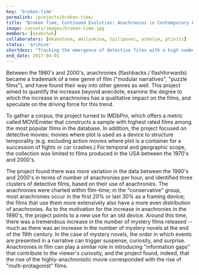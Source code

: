 ```yaml
---
key: 'broken-time'
permalink: /projects/broken-time/
title: "Broken Time, Continued Evolution: Anachronies in Contemporary Films"
image: /assets/images/broken-time.jpg
members: [osobchuk]
collaborators: [mkanatova, amilyakina, tpilipovec, ashelya, ptinits]
status: 'archive'
shortdesc: "Tracking the emergence of detective films with a high number of anachronies in the 90's"
end_date: 2017-04-01
---
```


Between the 1980's and 2000's, anachronies (flashbacks / flashforwards) became a trademark of a new genre of film ("modular narratives", "puzzle films"), and have found their way into other genres as well. This project aimed to quantify the increase beyond anecdote, examine the degree to which the increase in anachronies has a qualitative impact on the films, and speculate on the driving force for this trend.

To gather a corpus, the project turned to IMDbPro, which offers a metric called MOVIEmeter that constructs a sample with highest rated films among the most popular films in the database. In addition, the project focused on detective movies: movies where plot is used as a device to structure temporality (e.g. excluding action movies where plot is a container for a succession of fights or car crashes.) For temporal and geographic scope, the collection was limited to films produced in the USA between the 1970's and 2000's.

The project found there was more variation in the data between the 1990's and 2000's in terms of number of anachronies per hour, and identified three clusters of detective films, based on their use of anachronies. The anachronies were charted within film-time; in the "conservative" group, most anachronies occur in the first 20% or last 30% as a framing device; the films that use them more extensively also have a more even distribution of anachronies. As to the motivation for the increase in anachronies in the 1990's, the project points to a new use for an old device. Around this time, there was a tremendous increase in the number of mystery films released -- much as there was an increase in the number of mystery novels at the end of the 19th century. In the case of mystery novels, the order in which events are presented in a narrative can trigger suspense, curiosity, and surprise. Anachronies in film can play a similar role in introducing "information gaps" that contribute to the viewer's curiosity, and the project found, indeed, that the rise of the highly-anachronistic movie corresponded with the rise of "multi-protagonist" films.